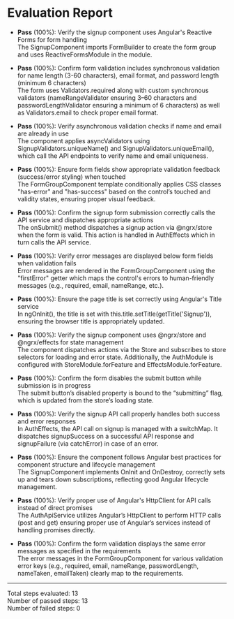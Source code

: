 # Evaluation Report

- **Pass** (100%): Verify the signup component uses Angular's Reactive Forms for form handling  
  The SignupComponent imports FormBuilder to create the form group and uses ReactiveFormsModule in the module.

- **Pass** (100%): Confirm form validation includes synchronous validation for name length (3-60 characters), email format, and password length (minimum 6 characters)  
  The form uses Validators.required along with custom synchronous validators (nameRangeValidator ensuring 3–60 characters and passwordLengthValidator ensuring a minimum of 6 characters) as well as Validators.email to check proper email format.

- **Pass** (100%): Verify asynchronous validation checks if name and email are already in use  
  The component applies asyncValidators using SignupValidators.uniqueName() and SignupValidators.uniqueEmail(), which call the API endpoints to verify name and email uniqueness.

- **Pass** (100%): Ensure form fields show appropriate validation feedback (success/error styling) when touched  
  The FormGroupComponent template conditionally applies CSS classes "has-error" and "has-success" based on the control’s touched and validity states, ensuring proper visual feedback.

- **Pass** (100%): Confirm the signup form submission correctly calls the API service and dispatches appropriate actions  
  The onSubmit() method dispatches a signup action via @ngrx/store when the form is valid. This action is handled in AuthEffects which in turn calls the API service.

- **Pass** (100%): Verify error messages are displayed below form fields when validation fails  
  Error messages are rendered in the FormGroupComponent using the "firstError" getter which maps the control's errors to human-friendly messages (e.g., required, email, nameRange, etc.).

- **Pass** (100%): Ensure the page title is set correctly using Angular's Title service  
  In ngOnInit(), the title is set with this.title.setTitle(getTitle('Signup')), ensuring the browser title is appropriately updated.

- **Pass** (100%): Verify the signup component uses @ngrx/store and @ngrx/effects for state management  
  The component dispatches actions via the Store and subscribes to store selectors for loading and error state. Additionally, the AuthModule is configured with StoreModule.forFeature and EffectsModule.forFeature.

- **Pass** (100%): Confirm the form disables the submit button while submission is in progress  
  The submit button’s disabled property is bound to the “submitting” flag, which is updated from the store’s loading state.

- **Pass** (100%): Verify the signup API call properly handles both success and error responses  
  In AuthEffects, the API call on signup is managed with a switchMap. It dispatches signupSuccess on a successful API response and signupFailure (via catchError) in case of an error.

- **Pass** (100%): Ensure the component follows Angular best practices for component structure and lifecycle management  
  The SignupComponent implements OnInit and OnDestroy, correctly sets up and tears down subscriptions, reflecting good Angular lifecycle management.

- **Pass** (100%): Verify proper use of Angular's HttpClient for API calls instead of direct promises  
  The AuthApiService utilizes Angular’s HttpClient to perform HTTP calls (post and get) ensuring proper use of Angular’s services instead of handling promises directly.

- **Pass** (100%): Confirm the form validation displays the same error messages as specified in the requirements  
  The error messages in the FormGroupComponent for various validation error keys (e.g., required, email, nameRange, passwordLength, nameTaken, emailTaken) clearly map to the requirements.

---

Total steps evaluated: 13  
Number of passed steps: 13  
Number of failed steps: 0